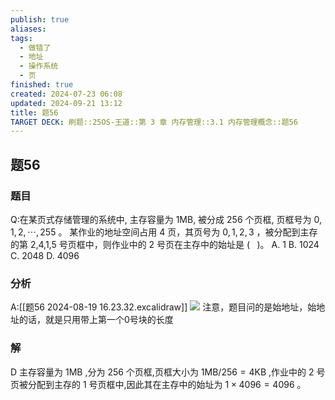 ```yaml
---
publish: true
aliases: 
tags:
  - 做错了
  - 地址
  - 操作系统
  - 页
finished: true
created: 2024-07-23 06:08
updated: 2024-09-21 13:12
title: 题56
TARGET DECK: 刷题::25OS-王道::第 3 章 内存管理::3.1 内存管理概念::题56
---
```

## 题56
### 题目
Q:在某页式存储管理的系统中, 主存容量为 1MB, 被分成 256 个页框, 页框号为 $0,1,2,\cdots ,{255}$ 。
某作业的地址空间占用 4 页，其页号为 $0,1,2,3$ ，被分配到主存的第 2,4,1,5 号页框中，则作业中的 2 号页在主存中的始址是 ( $\;$ )。
A. 1 B. 1024 C. 2048 D. 4096
### 分析
A:[[题56 2024-08-19 16.23.32.excalidraw]]
![](https://img.hwenyi.live/202408191648620.webp)
注意，题目问的是始地址，始地址的话，就是只用带上第一个0号块的长度
### 解
D
主存容量为 $1\mathrm{{MB}}$ ,分为 256 个页框,页框大小为 $1\mathrm{{MB}}/{256} = 4\mathrm{{KB}}$ ,作业中的 2 号页被分配到主存的 1 号页框中,因此其在主存中的始址为 $1 \times {4096} = {4096}$ 。
<!--ID: 1724147519916-->
